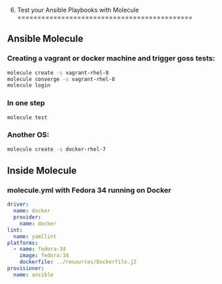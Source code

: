 6) Test your Ansible Playbooks with Molecule
============================================

Ansible Molecule
----------------

### Creating a vagrant or docker machine and trigger goss tests:

```bash
molecule create -s vagrant-rhel-8
molecule converge -s vagrant-rhel-8
molecule login
```

### In one step

```bash
molecule test
```

### Another OS:

```bash
molecule create -s docker-rhel-7
```

Inside Molecule
---------------

### molecule.yml with Fedora 34 running on Docker

```yaml
driver:
  name: docker
  provider:
    name: docker
lint:
  name: yamllint
platforms:
  - name: fedora-34
    image: fedora:34
    dockerfile: ../resources/Dockerfile.j2
provisioner:
  name: ansible
```
